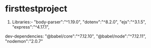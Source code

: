 # firsttestproject
1. Libraries:-
"body-parser":"^1.19.0",
"dotenv":"^8.2.0",
"ejs":"^3.1.5",
"express":"^4.17.1",

dev-dependencies:
"@babel/core":"^7.12.10",
"@babel/node":"^7.12.11",
"nodemon":"2.0.7"

